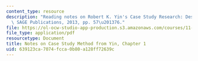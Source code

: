 ```yaml
---
content_type: resource
description: "Reading notes on Robert K. Yin's Case Study Research: Design and Methods.\
  \ SAGE Publications, 2013, pp. 57\u201376."
file: https://ol-ocw-studio-app-production.s3.amazonaws.com/courses/11-237-practice-of-participatory-action-research-par-spring-2016/639123ca7074fcca0b80a128ff72639c_MIT11_237S16_YinNotes.pdf
file_type: application/pdf
resourcetype: Document
title: Notes on Case Study Method from Yin, Chapter 1
uid: 639123ca-7074-fcca-0b80-a128ff72639c
---
```

